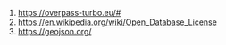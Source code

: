 1. https://overpass-turbo.eu/#
2. https://en.wikipedia.org/wiki/Open_Database_License
3. https://geojson.org/



